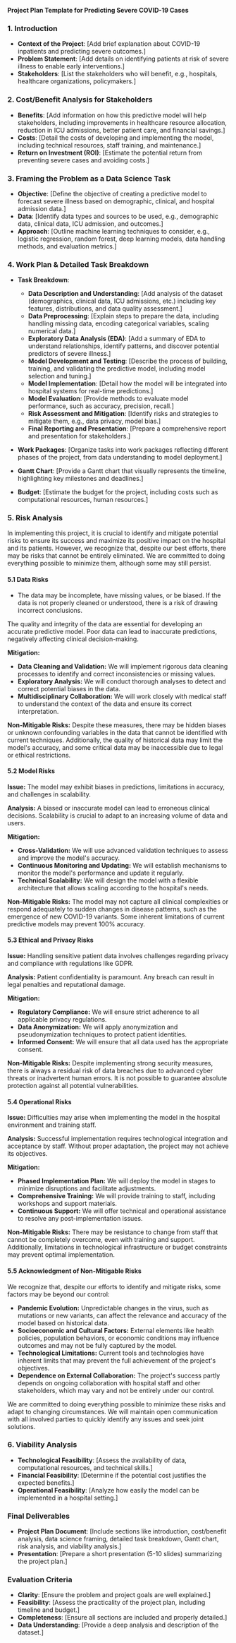 **Project Plan Template for Predicting Severe COVID-19 Cases**


### 1. Introduction

- **Context of the Project**: [Add brief explanation about COVID-19 inpatients and predicting severe outcomes.]
- **Problem Statement**: [Add details on identifying patients at risk of severe illness to enable early interventions.]
- **Stakeholders**: [List the stakeholders who will benefit, e.g., hospitals, healthcare organizations, policymakers.]

### 2. Cost/Benefit Analysis for Stakeholders

- **Benefits**: [Add information on how this predictive model will help stakeholders, including improvements in healthcare resource allocation, reduction in ICU admissions, better patient care, and financial savings.]
- **Costs**: [Detail the costs of developing and implementing the model, including technical resources, staff training, and maintenance.]
- **Return on Investment (ROI)**: [Estimate the potential return from preventing severe cases and avoiding costs.]

### 3. Framing the Problem as a Data Science Task

- **Objective**: [Define the objective of creating a predictive model to forecast severe illness based on demographic, clinical, and hospital admission data.]
- **Data**: [Identify data types and sources to be used, e.g., demographic data, clinical data, ICU admission, and outcomes.]
- **Approach**: [Outline machine learning techniques to consider, e.g., logistic regression, random forest, deep learning models, data handling methods, and evaluation metrics.]

### 4. Work Plan & Detailed Task Breakdown

- **Task Breakdown**:
  - **Data Description and Understanding**: [Add analysis of the dataset (demographics, clinical data, ICU admissions, etc.) including key features, distributions, and data quality assessment.]
  - **Data Preprocessing**: [Explain steps to prepare the data, including handling missing data, encoding categorical variables, scaling numerical data.]
  - **Exploratory Data Analysis (EDA)**: [Add a summary of EDA to understand relationships, identify patterns, and discover potential predictors of severe illness.]
  - **Model Development and Testing**: [Describe the process of building, training, and validating the predictive model, including model selection and tuning.]
  - **Model Implementation**: [Detail how the model will be integrated into hospital systems for real-time predictions.]
  - **Model Evaluation**: [Provide methods to evaluate model performance, such as accuracy, precision, recall.]
  - **Risk Assessment and Mitigation**: [Identify risks and strategies to mitigate them, e.g., data privacy, model bias.]
  - **Final Reporting and Presentation**: [Prepare a comprehensive report and presentation for stakeholders.]

- **Work Packages**: [Organize tasks into work packages reflecting different phases of the project, from data understanding to model deployment.]

- **Gantt Chart**: [Provide a Gantt chart that visually represents the timeline, highlighting key milestones and deadlines.]

- **Budget**: [Estimate the budget for the project, including costs such as computational resources, human resources.]

### 5. Risk Analysis

In implementing this project, it is crucial to identify and mitigate potential risks to ensure its success and maximize its positive impact on the hospital and its patients. However, we recognize that, despite our best efforts, there may be risks that cannot be entirely eliminated. We are committed to doing everything possible to minimize them, although some may still persist.


#### 5.1 Data Risks

- The data may be incomplete, have missing values, or be biased. If the data is not properly cleaned or understood, there is a risk of drawing incorrect conclusions.

The quality and integrity of the data are essential for developing an accurate predictive model. Poor data can lead to inaccurate predictions, negatively affecting clinical decision-making.

**Mitigation:**

- **Data Cleaning and Validation:** We will implement rigorous data cleaning processes to identify and correct inconsistencies or missing values.
- **Exploratory Analysis:** We will conduct thorough analyses to detect and correct potential biases in the data.
- **Multidisciplinary Collaboration:** We will work closely with medical staff to understand the context of the data and ensure its correct interpretation.

**Non-Mitigable Risks:** Despite these measures, there may be hidden biases or unknown confounding variables in the data that cannot be identified with current techniques. Additionally, the quality of historical data may limit the model's accuracy, and some critical data may be inaccessible due to legal or ethical restrictions.


#### 5.2 Model Risks

**Issue:** The model may exhibit biases in predictions, limitations in accuracy, and challenges in scalability.

**Analysis:** A biased or inaccurate model can lead to erroneous clinical decisions. Scalability is crucial to adapt to an increasing volume of data and users.

**Mitigation:**

- **Cross-Validation:** We will use advanced validation techniques to assess and improve the model's accuracy.
- **Continuous Monitoring and Updating:** We will establish mechanisms to monitor the model's performance and update it regularly.
- **Technical Scalability:** We will design the model with a flexible architecture that allows scaling according to the hospital's needs.

**Non-Mitigable Risks:** The model may not capture all clinical complexities or respond adequately to sudden changes in disease patterns, such as the emergence of new COVID-19 variants. Some inherent limitations of current predictive models may prevent 100% accuracy.

#### 5.3 Ethical and Privacy Risks

**Issue:** Handling sensitive patient data involves challenges regarding privacy and compliance with regulations like GDPR.

**Analysis:** Patient confidentiality is paramount. Any breach can result in legal penalties and reputational damage.

**Mitigation:**

- **Regulatory Compliance:** We will ensure strict adherence to all applicable privacy regulations.
- **Data Anonymization:** We will apply anonymization and pseudonymization techniques to protect patient identities.
- **Informed Consent:** We will ensure that all data used has the appropriate consent.

**Non-Mitigable Risks:** Despite implementing strong security measures, there is always a residual risk of data breaches due to advanced cyber threats or inadvertent human errors. It is not possible to guarantee absolute protection against all potential vulnerabilities.

#### 5.4 Operational Risks

**Issue:** Difficulties may arise when implementing the model in the hospital environment and training staff.

**Analysis:** Successful implementation requires technological integration and acceptance by staff. Without proper adaptation, the project may not achieve its objectives.

**Mitigation:**

- **Phased Implementation Plan:** We will deploy the model in stages to minimize disruptions and facilitate adjustments.
- **Comprehensive Training:** We will provide training to staff, including workshops and support materials.
- **Continuous Support:** We will offer technical and operational assistance to resolve any post-implementation issues.

**Non-Mitigable Risks:** There may be resistance to change from staff that cannot be completely overcome, even with training and support. Additionally, limitations in technological infrastructure or budget constraints may prevent optimal implementation.


#### 5.5 Acknowledgment of Non-Mitigable Risks

We recognize that, despite our efforts to identify and mitigate risks, some factors may be beyond our control:

- **Pandemic Evolution:** Unpredictable changes in the virus, such as mutations or new variants, can affect the relevance and accuracy of the model based on historical data.
- **Socioeconomic and Cultural Factors:** External elements like health policies, population behaviors, or economic conditions may influence outcomes and may not be fully captured by the model.
- **Technological Limitations:** Current tools and technologies have inherent limits that may prevent the full achievement of the project's objectives.
- **Dependence on External Collaboration:** The project's success partly depends on ongoing collaboration with hospital staff and other stakeholders, which may vary and not be entirely under our control.

We are committed to doing everything possible to minimize these risks and adapt to changing circumstances. We will maintain open communication with all involved parties to quickly identify any issues and seek joint solutions.


### 6. Viability Analysis

- **Technological Feasibility**: [Assess the availability of data, computational resources, and technical skills.]
- **Financial Feasibility**: [Determine if the potential cost justifies the expected benefits.]
- **Operational Feasibility**: [Analyze how easily the model can be implemented in a hospital setting.]

### Final Deliverables

- **Project Plan Document**: [Include sections like introduction, cost/benefit analysis, data science framing, detailed task breakdown, Gantt chart, risk analysis, and viability analysis.]
- **Presentation**: [Prepare a short presentation (5-10 slides) summarizing the project plan.]

### Evaluation Criteria

- **Clarity**: [Ensure the problem and project goals are well explained.]
- **Feasibility**: [Assess the practicality of the project plan, including timeline and budget.]
- **Completeness**: [Ensure all sections are included and properly detailed.]
- **Data Understanding**: [Provide a deep analysis and description of the dataset.]


